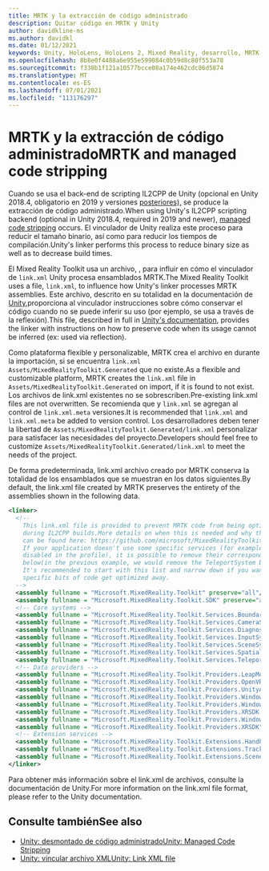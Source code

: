 ```yaml
---
title: MRTK y la extracción de código administrado
description: Quitar código en MRTK y Unity
author: davidkline-ms
ms.author: davidkl
ms.date: 01/12/2021
keywords: Unity, HoloLens, HoloLens 2, Mixed Reality, desarrollo, MRTK
ms.openlocfilehash: 8b8e0f4488a6e955e599084c0b59d8c80f553a78
ms.sourcegitcommit: f338b1f121a10577bcce08a174e462cdc86d5874
ms.translationtype: MT
ms.contentlocale: es-ES
ms.lasthandoff: 07/01/2021
ms.locfileid: "113176297"
---
```

# <a name="mrtk-and-managed-code-stripping"></a><span data-ttu-id="49c19-104">MRTK y la extracción de código administrado</span><span class="sxs-lookup"><span data-stu-id="49c19-104">MRTK and managed code stripping</span></span>

<span data-ttu-id="49c19-105">Cuando se usa el back-end de scripting IL2CPP de Unity (opcional en Unity 2018.4, obligatorio en 2019 y versiones [posteriores),](https://docs.unity3d.com/Manual/ManagedCodeStripping.html) se produce la extracción de código administrado.</span><span class="sxs-lookup"><span data-stu-id="49c19-105">When using Unity's IL2CPP scripting backend (optional in Unity 2018.4, required in 2019 and newer), [managed code stripping](https://docs.unity3d.com/Manual/ManagedCodeStripping.html) occurs.</span></span>
<span data-ttu-id="49c19-106">El vinculador de Unity realiza este proceso para reducir el tamaño binario, así como para reducir los tiempos de compilación.</span><span class="sxs-lookup"><span data-stu-id="49c19-106">Unity's linker performs this process to reduce binary size as well as to decrease build times.</span></span>

<span data-ttu-id="49c19-107">El Mixed Reality Toolkit usa un archivo, , para influir en cómo el vinculador de `link.xml` Unity procesa ensamblados MRTK.</span><span class="sxs-lookup"><span data-stu-id="49c19-107">The Mixed Reality Toolkit uses a file, `link.xml`, to influence how Unity's linker processes MRTK assemblies.</span></span> <span data-ttu-id="49c19-108">Este archivo, descrito en su totalidad en la documentación de [Unity,](https://docs.unity3d.com/Manual/ManagedCodeStripping.html#LinkXML)proporciona al vinculador instrucciones sobre cómo conservar el código cuando no se puede inferir su uso (por ejemplo, se usa a través de la reflexión).</span><span class="sxs-lookup"><span data-stu-id="49c19-108">This file, described in full in [Unity's documentation](https://docs.unity3d.com/Manual/ManagedCodeStripping.html#LinkXML), provides the linker with instructions on how to preserve code when its usage cannot be inferred (ex: used via reflection).</span></span>

<span data-ttu-id="49c19-109">Como plataforma flexible y personalizable, MRTK crea el archivo en durante la importación, si se encuentra `link.xml` `Assets/MixedRealityToolkit.Generated` que no existe.</span><span class="sxs-lookup"><span data-stu-id="49c19-109">As a flexible and customizable platform, MRTK creates the `link.xml` file in `Assets/MixedRealityToolkit.Generated` on import, if it is found to not exist.</span></span> <span data-ttu-id="49c19-110">Los archivos de link.xml existentes no se sobrescriben.</span><span class="sxs-lookup"><span data-stu-id="49c19-110">Pre-existing link.xml files are not overwritten.</span></span> <span data-ttu-id="49c19-111">Se recomienda que y `link.xml` se agregan al control de `link.xml.meta` versiones.</span><span class="sxs-lookup"><span data-stu-id="49c19-111">It is recommended that `link.xml` and `link.xml.meta` be added to version control.</span></span> <span data-ttu-id="49c19-112">Los desarrolladores deben tener la libertad de `Assets/MixedRealityToolkit.Generated/link.xml` personalizar para satisfacer las necesidades del proyecto.</span><span class="sxs-lookup"><span data-stu-id="49c19-112">Developers should feel free to customize `Assets/MixedRealityToolkit.Generated/link.xml` to meet the needs of the project.</span></span>

<span data-ttu-id="49c19-113">De forma predeterminada, link.xml archivo creado por MRTK conserva la totalidad de los ensamblados que se muestran en los datos siguientes.</span><span class="sxs-lookup"><span data-stu-id="49c19-113">By default, the link.xml file created by MRTK preserves the entirety of the assemblies shown in the following data.</span></span>

``` xml
<linker> 
  <!-- 
    This link.xml file is provided to prevent MRTK code from being optimized away 
    during IL2CPP builds.More details on when this is needed and why this is needed 
    can be found here: https://github.com/microsoft/MixedRealityToolkit-Unity/issues/5273 
    If your application doesn't use some specific services (for example, if teleportation system is 
    disabled in the profile), it is possible to remove their corresponding lines down 
    below(in the previous example, we would remove the TeleportSystem below). 
    It's recommended to start with this list and narrow down if you want to ensure 
    specific bits of code get optimized away. 
  --> 
  <assembly fullname = "Microsoft.MixedReality.Toolkit" preserve="all"/> 
  <assembly fullname = "Microsoft.MixedReality.Toolkit.SDK" preserve="all"/> 
  <!-- Core systems --> 
  <assembly fullname = "Microsoft.MixedReality.Toolkit.Services.BoundarySystem" preserve="all"/> 
  <assembly fullname = "Microsoft.MixedReality.Toolkit.Services.CameraSystem" preserve="all"/> 
  <assembly fullname = "Microsoft.MixedReality.Toolkit.Services.DiagnosticsSystem" preserve="all"/> 
  <assembly fullname = "Microsoft.MixedReality.Toolkit.Services.InputSystem" preserve="all"/> 
  <assembly fullname = "Microsoft.MixedReality.Toolkit.Services.SceneSystem" preserve="all"/> 
  <assembly fullname = "Microsoft.MixedReality.Toolkit.Services.SpatialAwarenessSystem" preserve="all"/> 
  <assembly fullname = "Microsoft.MixedReality.Toolkit.Services.TeleportSystem" preserve="all"/> 
  <!-- Data providers --> 
  <assembly fullname = "Microsoft.MixedReality.Toolkit.Providers.LeapMotion" preserve="all"/> 
  <assembly fullname = "Microsoft.MixedReality.Toolkit.Providers.OpenVR" preserve="all"/> 
  <assembly fullname = "Microsoft.MixedReality.Toolkit.Providers.UnityAR" preserve="all"/> 
  <assembly fullname = "Microsoft.MixedReality.Toolkit.Providers.WindowsMixedReality.Shared" preserve="all"/> 
  <assembly fullname = "Microsoft.MixedReality.Toolkit.Providers.WindowsMixedReality" preserve="all"/> 
  <assembly fullname = "Microsoft.MixedReality.Toolkit.Providers.XRSDK.WindowsMixedReality" preserve="all"/> 
  <assembly fullname = "Microsoft.MixedReality.Toolkit.Providers.WindowsVoiceInput" preserve="all"/> 
  <assembly fullname = "Microsoft.MixedReality.Toolkit.Providers.XRSDK" preserve="all"/> 
  <!-- Extension services --> 
  <assembly fullname = "Microsoft.MixedReality.Toolkit.Extensions.HandPhysics" preserve="all"/> 
  <assembly fullname = "Microsoft.MixedReality.Toolkit.Extensions.Tracking" preserve="all"/> 
  <assembly fullname = "Microsoft.MixedReality.Toolkit.Extensions.SceneTransitionService" preserve="all"/> 
</linker>
```

<span data-ttu-id="49c19-114">Para obtener más información sobre el link.xml de archivos, consulte la documentación de Unity.</span><span class="sxs-lookup"><span data-stu-id="49c19-114">For more information on the link.xml file format, please refer to the Unity documentation.</span></span>

## <a name="see-also"></a><span data-ttu-id="49c19-115">Consulte también</span><span class="sxs-lookup"><span data-stu-id="49c19-115">See also</span></span>

- [<span data-ttu-id="49c19-116">Unity: desmontado de código administrado</span><span class="sxs-lookup"><span data-stu-id="49c19-116">Unity: Managed Code Stripping</span></span>](https://docs.unity3d.com/Manual/ManagedCodeStripping.html)
- [<span data-ttu-id="49c19-117">Unity: vincular archivo XML</span><span class="sxs-lookup"><span data-stu-id="49c19-117">Unity: Link XML file</span></span>](https://docs.unity3d.com/Manual/ManagedCodeStripping.html#LinkXML)
